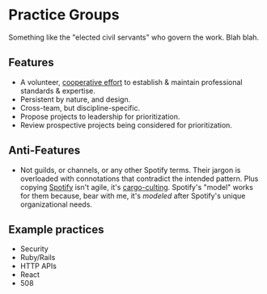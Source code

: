 # Practice Groups

Something like the "elected civil servants" who govern the work. Blah blah.

## Features

- A volunteer, [cooperative effort](https://en.wikipedia.org/wiki/Cooperative) to establish & maintain professional standards & expertise.
- Persistent by nature, and design.
- Cross-team, but discipline-specific.
- Propose projects to leadership for prioritization.
- Review prospective projects being considered for prioritization.

## Anti-Features

- Not guilds, or channels, or any other Spotify terms. Their jargon is overloaded with connotations that contradict the intended pattern. Plus copying [Spotify](https://www.atlassian.com/agile/agile-at-scale/spotify) isn't agile, it's [cargo-culting](https://en.wikipedia.org/wiki/Cargo_cult). Spotify's "model" works for them because, bear with me, it's _modeled_ after Spotify's unique organizational needs.

## Example practices

- Security
- Ruby/Rails
- HTTP APIs
- React
- 508
<!--stackedit_data:
eyJoaXN0b3J5IjpbLTE3MjMzNTkzMDksLTE5NjAwMDY2MTEsOT
Y4OTQ4MjYzLDI0OTUyNjE1M119
-->